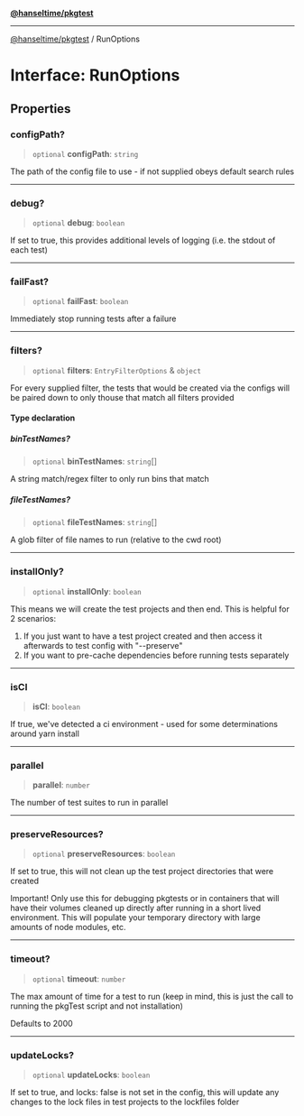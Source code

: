 [**@hanseltime/pkgtest**](../README.md)

***

[@hanseltime/pkgtest](../README.md) / RunOptions

# Interface: RunOptions

## Properties

### configPath?

> `optional` **configPath**: `string`

The path of the config file to use - if not supplied obeys default search rules

***

### debug?

> `optional` **debug**: `boolean`

If set to true, this provides additional levels of logging (i.e. the stdout of each test)

***

### failFast?

> `optional` **failFast**: `boolean`

Immediately stop running tests after a failure

***

### filters?

> `optional` **filters**: `EntryFilterOptions` & `object`

For every supplied filter, the tests that would be created via the configs will be paired down to only thouse
that match all filters provided

#### Type declaration

##### binTestNames?

> `optional` **binTestNames**: `string`[]

A string match/regex filter to only run bins that match

##### fileTestNames?

> `optional` **fileTestNames**: `string`[]

A glob filter of file names to run (relative to the cwd root)

***

### installOnly?

> `optional` **installOnly**: `boolean`

This means we will create the test projects and then end.  This is helpful for 2 scenarios:

1. If you just want to have a test project created and then access it afterwards to test config with "--preserve"
2. If you want to pre-cache dependencies before running tests separately

***

### isCI

> **isCI**: `boolean`

If true, we've detected a ci environment - used for some determinations around yarn install

***

### parallel

> **parallel**: `number`

The number of test suites to run in parallel

***

### preserveResources?

> `optional` **preserveResources**: `boolean`

If set to true, this will not clean up the test project directories that were created

Important! Only use this for debugging pkgtests or in containers that will have their volumes cleaned up
directly after running in a short lived environment.  This will populate your temporary directory with
large amounts of node modules, etc.

***

### timeout?

> `optional` **timeout**: `number`

The max amount of time for a test to run (keep in mind, this is just the call to running the pkgTest script
and not installation)

Defaults to 2000

***

### updateLocks?

> `optional` **updateLocks**: `boolean`

If set to true, and locks: false is not set in the config, this will update any changes to the lock files in test
projects to the lockfiles folder
